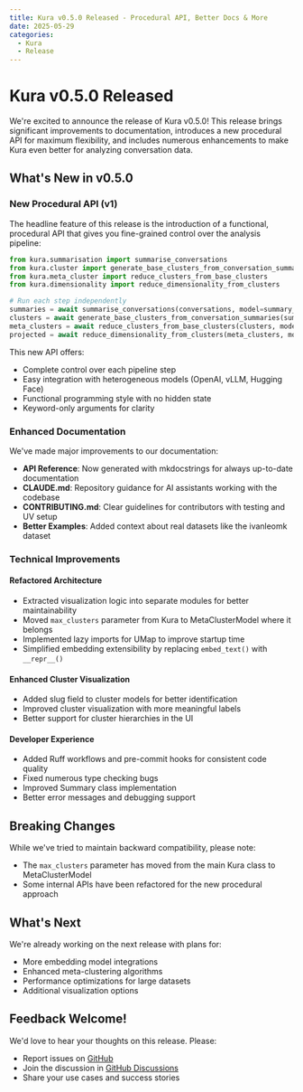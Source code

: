 ```yaml
---
title: Kura v0.5.0 Released - Procedural API, Better Docs & More
date: 2025-05-29
categories:
  - Kura
  - Release
---
```


# Kura v0.5.0 Released

We're excited to announce the release of Kura v0.5.0! This release brings significant improvements to documentation, introduces a new procedural API for maximum flexibility, and includes numerous enhancements to make Kura even better for analyzing conversation data.

## What's New in v0.5.0

### New Procedural API (v1)

The headline feature of this release is the introduction of a functional, procedural API that gives you fine-grained control over the analysis pipeline:

```python
from kura.summarisation import summarise_conversations
from kura.cluster import generate_base_clusters_from_conversation_summaries
from kura.meta_cluster import reduce_clusters_from_base_clusters
from kura.dimensionality import reduce_dimensionality_from_clusters

# Run each step independently
summaries = await summarise_conversations(conversations, model=summary_model)
clusters = await generate_base_clusters_from_conversation_summaries(summaries, model=cluster_model)
meta_clusters = await reduce_clusters_from_base_clusters(clusters, model=meta_cluster_model)
projected = await reduce_dimensionality_from_clusters(meta_clusters, model=dim_reduction_model)
```

This new API offers:
- Complete control over each pipeline step
- Easy integration with heterogeneous models (OpenAI, vLLM, Hugging Face)
- Functional programming style with no hidden state
- Keyword-only arguments for clarity

<!-- more -->


### Enhanced Documentation

We've made major improvements to our documentation:

- **API Reference**: Now generated with mkdocstrings for always up-to-date documentation
- **CLAUDE.md**: Repository guidance for AI assistants working with the codebase
- **CONTRIBUTING.md**: Clear guidelines for contributors with testing and UV setup
- **Better Examples**: Added context about real datasets like the ivanleomk dataset

### Technical Improvements

#### Refactored Architecture
- Extracted visualization logic into separate modules for better maintainability
- Moved `max_clusters` parameter from Kura to MetaClusterModel where it belongs
- Implemented lazy imports for UMap to improve startup time
- Simplified embedding extensibility by replacing `embed_text()` with `__repr__()`

#### Enhanced Cluster Visualization
- Added slug field to cluster models for better identification
- Improved cluster visualization with more meaningful labels
- Better support for cluster hierarchies in the UI

#### Developer Experience
- Added Ruff workflows and pre-commit hooks for consistent code quality
- Fixed numerous type checking bugs
- Improved Summary class implementation
- Better error messages and debugging support

## Breaking Changes

While we've tried to maintain backward compatibility, please note:
- The `max_clusters` parameter has moved from the main Kura class to MetaClusterModel
- Some internal APIs have been refactored for the new procedural approach

## What's Next

We're already working on the next release with plans for:

- More embedding model integrations
- Enhanced meta-clustering algorithms
- Performance optimizations for large datasets
- Additional visualization options

## Feedback Welcome!

We'd love to hear your thoughts on this release. Please:

- Report issues on [GitHub](https://github.com/567-labs/kura/issues)
- Join the discussion in [GitHub Discussions](https://github.com/567-labs/kura/discussions)
- Share your use cases and success stories
